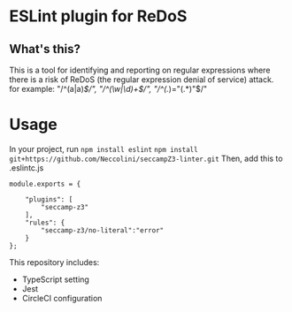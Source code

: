 # ESLint plugin for ReDoS

## What's this?
This is a tool for identifying and reporting on regular expressions where 
there is a risk of ReDoS (the regular expression denial of service) attack.<br>
for example: "/^(a|a)*$/", "/^(\w|\d)+$/", "/^(.*)="(.*)"$/"

# Usage<br>
In your project, run
```npm install eslint```
```npm install git+https://github.com/Neccolini/seccampZ3-linter.git```
Then, add this to .eslintc.js
```
module.exports = {

    "plugins": [
        "seccamp-z3"
    ],
    "rules": {
        "seccamp-z3/no-literal":"error"
    }
};
```

This repository includes:

* TypeScript setting
* Jest
* CircleCI configuration

